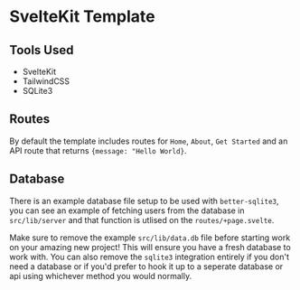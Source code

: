 # SvelteKit Template

## Tools Used

- SvelteKit
- TailwindCSS
- SQLite3

## Routes

By default the template includes routes for `Home`, `About`, `Get Started` and an API route that returns `{message: "Hello World}`.

## Database

There is an example database file setup to be used with `better-sqlite3`, you can see an example of fetching users from the database in `src/lib/server` and that function is utlised on the `routes/+page.svelte`.

Make sure to remove the example `src/lib/data.db` file before starting work on your amazing new project! This will ensure you have a fresh database to work with. You can also remove the `sqlite3` integration entirely if you don't need a database or if you'd prefer to hook it up to a seperate database or api using whichever method you would normally.

